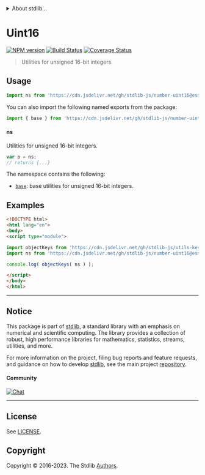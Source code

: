 <!--

@license Apache-2.0

Copyright (c) 2018 The Stdlib Authors.

Licensed under the Apache License, Version 2.0 (the "License");
you may not use this file except in compliance with the License.
You may obtain a copy of the License at

   http://www.apache.org/licenses/LICENSE-2.0

Unless required by applicable law or agreed to in writing, software
distributed under the License is distributed on an "AS IS" BASIS,
WITHOUT WARRANTIES OR CONDITIONS OF ANY KIND, either express or implied.
See the License for the specific language governing permissions and
limitations under the License.

-->


<details>
  <summary>
    About stdlib...
  </summary>
  <p>We believe in a future in which the web is a preferred environment for numerical computation. To help realize this future, we've built stdlib. stdlib is a standard library, with an emphasis on numerical and scientific computation, written in JavaScript (and C) for execution in browsers and in Node.js.</p>
  <p>The library is fully decomposable, being architected in such a way that you can swap out and mix and match APIs and functionality to cater to your exact preferences and use cases.</p>
  <p>When you use stdlib, you can be absolutely certain that you are using the most thorough, rigorous, well-written, studied, documented, tested, measured, and high-quality code out there.</p>
  <p>To join us in bringing numerical computing to the web, get started by checking us out on <a href="https://github.com/stdlib-js/stdlib">GitHub</a>, and please consider <a href="https://opencollective.com/stdlib">financially supporting stdlib</a>. We greatly appreciate your continued support!</p>
</details>

# Uint16

[![NPM version][npm-image]][npm-url] [![Build Status][test-image]][test-url] [![Coverage Status][coverage-image]][coverage-url] <!-- [![dependencies][dependencies-image]][dependencies-url] -->

> Utilities for unsigned 16-bit integers.



<section class="usage">

## Usage

```javascript
import ns from 'https://cdn.jsdelivr.net/gh/stdlib-js/number-uint16@esm/index.mjs';
```

You can also import the following named exports from the package:

```javascript
import { base } from 'https://cdn.jsdelivr.net/gh/stdlib-js/number-uint16@esm/index.mjs';
```

#### ns

Utilities for unsigned 16-bit integers.

```javascript
var o = ns;
// returns {...}
```

The namespace contains the following:

<!-- <toc pattern="*"> -->

<div class="namespace-toc">

-   <span class="signature">[`base`][@stdlib/number/uint16/base]</span><span class="delimiter">: </span><span class="description">base utilities for unsigned 16-bit integers.</span>

</div>

<!-- </toc> -->

</section>

<!-- /.usage -->

<section class="examples">

## Examples

<!-- TODO: better examples -->

<!-- eslint no-undef: "error" -->

```html
<!DOCTYPE html>
<html lang="en">
<body>
<script type="module">

import objectKeys from 'https://cdn.jsdelivr.net/gh/stdlib-js/utils-keys@esm/index.mjs';
import ns from 'https://cdn.jsdelivr.net/gh/stdlib-js/number-uint16@esm/index.mjs';

console.log( objectKeys( ns ) );

</script>
</body>
</html>
```

</section>

<!-- /.examples -->

<!-- Section for related `stdlib` packages. Do not manually edit this section, as it is automatically populated. -->

<section class="related">

</section>

<!-- /.related -->

<!-- Section for all links. Make sure to keep an empty line after the `section` element and another before the `/section` close. -->


<section class="main-repo" >

* * *

## Notice

This package is part of [stdlib][stdlib], a standard library with an emphasis on numerical and scientific computing. The library provides a collection of robust, high performance libraries for mathematics, statistics, streams, utilities, and more.

For more information on the project, filing bug reports and feature requests, and guidance on how to develop [stdlib][stdlib], see the main project [repository][stdlib].

#### Community

[![Chat][chat-image]][chat-url]

---

## License

See [LICENSE][stdlib-license].


## Copyright

Copyright &copy; 2016-2023. The Stdlib [Authors][stdlib-authors].

</section>

<!-- /.stdlib -->

<!-- Section for all links. Make sure to keep an empty line after the `section` element and another before the `/section` close. -->

<section class="links">

[npm-image]: http://img.shields.io/npm/v/@stdlib/number-uint16.svg
[npm-url]: https://npmjs.org/package/@stdlib/number-uint16

[test-image]: https://github.com/stdlib-js/number-uint16/actions/workflows/test.yml/badge.svg?branch=main
[test-url]: https://github.com/stdlib-js/number-uint16/actions/workflows/test.yml?query=branch:main

[coverage-image]: https://img.shields.io/codecov/c/github/stdlib-js/number-uint16/main.svg
[coverage-url]: https://codecov.io/github/stdlib-js/number-uint16?branch=main

<!--

[dependencies-image]: https://img.shields.io/david/stdlib-js/number-uint16.svg
[dependencies-url]: https://david-dm.org/stdlib-js/number-uint16/main

-->

[chat-image]: https://img.shields.io/gitter/room/stdlib-js/stdlib.svg
[chat-url]: https://app.gitter.im/#/room/#stdlib-js_stdlib:gitter.im

[stdlib]: https://github.com/stdlib-js/stdlib

[stdlib-authors]: https://github.com/stdlib-js/stdlib/graphs/contributors

[umd]: https://github.com/umdjs/umd
[es-module]: https://developer.mozilla.org/en-US/docs/Web/JavaScript/Guide/Modules

[deno-url]: https://github.com/stdlib-js/number-uint16/tree/deno
[umd-url]: https://github.com/stdlib-js/number-uint16/tree/umd
[esm-url]: https://github.com/stdlib-js/number-uint16/tree/esm
[branches-url]: https://github.com/stdlib-js/number-uint16/blob/main/branches.md

[stdlib-license]: https://raw.githubusercontent.com/stdlib-js/number-uint16/main/LICENSE

<!-- <toc-links> -->

[@stdlib/number/uint16/base]: https://github.com/stdlib-js/number-uint16-base/tree/esm

<!-- </toc-links> -->

</section>

<!-- /.links -->
